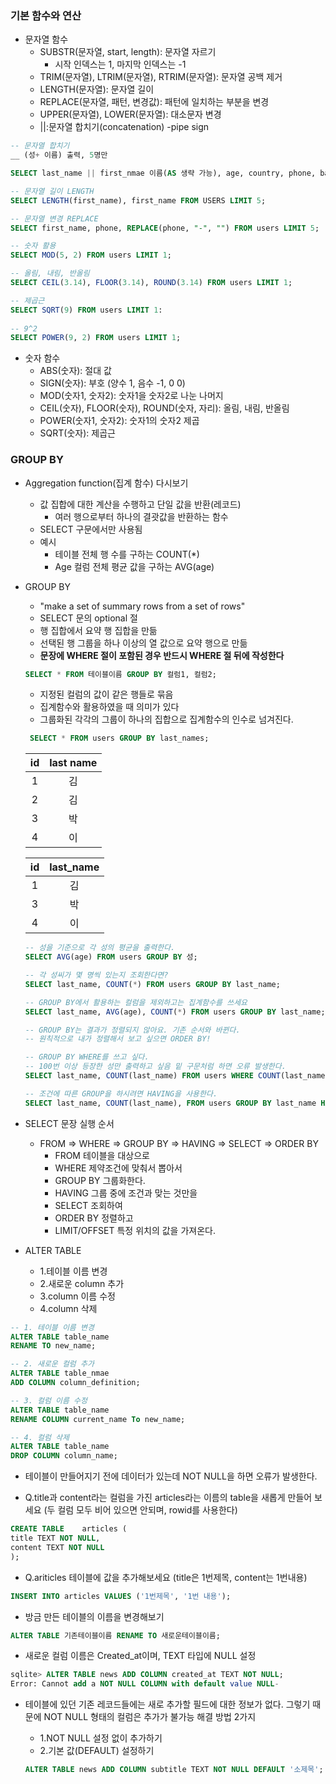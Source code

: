 ### 기본 함수와 연산

- 문자열 함수
  - SUBSTR(문자열, start, length): 문자열 자르기
    - 시작 인덱스는 1, 마지막 인덱스는 -1
  - TRIM(문자열), LTRIM(문자열), RTRIM(문자열): 문자열 공백 제거
  - LENGTH(문자열): 문자열 길이
  - REPLACE(문자열, 패턴, 변경값): 패턴에 일치하는 부분을 변경
  - UPPER(문자열), LOWER(문자열): 대소문자 변경
  - ||:문자열 합치기(concatenation) -pipe sign



```sql
-- 문자열 합치기 
__ (성+ 이름) 출력, 5명만

SELECT last_name || first_nmae 이름(AS 생략 가능), age, country, phone, balance FROM users LIMIT 5; 

-- 문자열 길이 LENGTH
SELECT LENGTH(first_name), first_name FROM USERS LIMIT 5;

-- 문자열 변경 REPLACE
SELECT first_name, phone, REPLACE(phone, "-", "") FROM users LIMIT 5;

-- 숫자 활용
SELECT MOD(5, 2) FROM users LIMIT 1;

-- 올림, 내림, 반올림
SELECT CEIL(3.14), FLOOR(3.14), ROUND(3.14) FROM users LIMIT 1;

-- 제곱근
SELECT SQRT(9) FROM users LIMIT 1:
  
-- 9^2
SELECT POWER(9, 2) FROM users LIMIT 1;
```

- 숫자 함수
  - ABS(숫자): 절대 값
  - SIGN(숫자): 부호 (양수 1, 음수 -1, 0 0)
  - MOD(숫자1, 숫자2): 숫자1을 숫자2로 나눈 나머지
  - CEIL(숫자), FLOOR(숫자), ROUND(숫자, 자리): 올림, 내림, 반올림
  - POWER(숫자1, 숫자2): 숫자1의 숫자2 제곱
  - SQRT(숫자): 제곱근



### GROUP BY

- Aggregation function(집계 함수) 다시보기
  - 값 집합에 대한 계산을 수행하고 단일 값을 반환(레코드)
    - 여러 행으로부터 하나의 결괏값을 반환하는 함수
  - SELECT 구문에서만 사용됨
  - 예시
    - 테이블 전체 행 수를 구하는 COUNT(*)
    - Age 컬럼 전체 평균 값을 구하는 AVG(age)



- GROUP BY

  - "make a set of summary rows from a set of rows"
  - SELECT 문의 optional 절
  - 행 집합에서 요약 행 집합을 만듦
  - 선택된 행 그룹을 하나 이상의 열 값으로 요약 행으로 만듦
  - **문장에 WHERE 절이 포함된 경우 반드시 WHERE 절 뒤에 작성한다**

  ```sql
  SELECT * FROM 테이블이름 GROUP BY 컬럼1, 컬럼2;
  ```

  

  - 지정된 컬럼의 값이 같은 행들로 묶음
  - 집계함수와 활용하였을 때 의미가 있다
  - 그룹화된 각각의 그룹이 하나의 집합으로 집계함수의 인수로 넘겨진다.

  ```sql
   SELECT * FROM users GROUP BY last_names;
  ```

  |  id  | last name |
  | :--: | :-------: |
  |  1   |    김     |
  |  2   |    김     |
  |  3   |    박     |
  |  4   |    이     |

  |  id  | last_name |
  | :--: | :-------: |
  |  1   |    김     |
  |  3   |    박     |
  |  4   |    이     |

  

  ```sql
  -- 성을 기준으로 각 성의 평균을 출력한다.
  SELECT AVG(age) FROM users GROUP BY 성;
  
  -- 각 성씨가 몇 명씩 있는지 조회한다면?
  SELECT last_name, COUNT(*) FROM users GROUP BY last_name;
  
  -- GROUP BY에서 활용하는 컬럼을 제외하고는 집계함수를 쓰세요
  SELECT last_name, AVG(age), COUNT(*) FROM users GROUP BY last_name;
  
  -- GROUP BY는 결과가 정렬되지 않아요. 기존 순서와 바뀐다. 
  -- 원칙적으로 내가 정렬해서 보고 싶으면 ORDER BY!
  
  -- GROUP BY WHERE를 쓰고 싶다. 
  -- 100번 이상 등장한 성만 출력하고 싶음 밑 구문처럼 하면 오류 발생한다.
  SELECT last_name, COUNT(last_name) FROM users WHERE COUNT(last_name) > 100 GROUP BY last_name;
  
  -- 조건에 따른 GROUP을 하시려면 HAVING을 사용한다.
  SELECT last_name, COUNT(last_name), FROM users GROUP BY last_name HAVING COUNT(last_nmae) > 100;
  ```

- SELECT 문장 실행 순서
  - FROM => WHERE => GROUP BY => HAVING => SELECT => ORDER BY
    - FROM 테이블을 대상으로
    - WHERE 제약조건에 맞춰서 뽑아서
    - GROUP BY 그룹화한다.
    - HAVING 그룹 중에 조건과 맞는 것만을
    - SELECT 조회하여
    - ORDER BY 정렬하고
    - LIMIT/OFFSET 특정 위치의 값을 가져온다.
- ALTER TABLE
  - 1.테이블 이름 변경
  - 2.새로운 column 추가
  - 3.column 이름 수정
  - 4.column 삭제

```sql
-- 1. 테이블 이름 변경
ALTER TABLE table_name
RENAME TO new_name;

-- 2. 새로운 컬럼 추가
ALTER TABLE table_nmae
ADD COLUMN column_definition;

-- 3. 컬럼 이름 수정
ALTER TABLE table_name
RENAME COLUMN current_name To new_name;

-- 4. 컬럼 삭제
ALTER TABLE table_name
DROP COLUMN column_name;
```

- 테이블이 만들어지기 전에 데이터가 있는데 NOT NULL을 하면 오류가 발생한다.

- Q.title과 content라는 컬럼을 가진 articles라는 이름의 table을 새롭게 만들어 보세요 (두 컬럼 모두 비어 있으면 안되며, rowid를 사용한다)

```sql
CREATE TABLE	articles (
title TEXT NOT NULL,
content TEXT NOT NULL
);
```

- Q.ariticles 테이블에 값을 추가해보세요 (title은 1번제목, content는 1번내용)

```sql
INSERT INTO articles VALUES ('1번제목', '1번 내용');
```

- 방금 만든 테이블의 이름을 변경해보기

```sql
ALTER TABLE 기존테이블이름 RENAME TO 새로운테이블이름;
```

- 새로운 컬럼 이름은 Created_at이며, TEXT 타입에 NULL 설정

```sql
sqlite> ALTER TABLE news ADD COLUMN created_at TEXT NOT NULL;
Error: Cannot add a NOT NULL COLUMN with default value NULL-
```

- 테이블에 있던 기존 레코드들에는 새로 추가할 필드에 대한 정보가 없다. 그렇기 때문에 NOT NULL 형태의 컬럼은 추가가 불가능
  해결 방법 2가지

  - 1.NOT NULL 설정 없이 추가하기
  - 2.기본 값(DEFAULT) 설정하기

  ```sql
  ALTER TABLE news ADD COLUMN subtitle TEXT NOT NULL DEFAULT '소제목';

